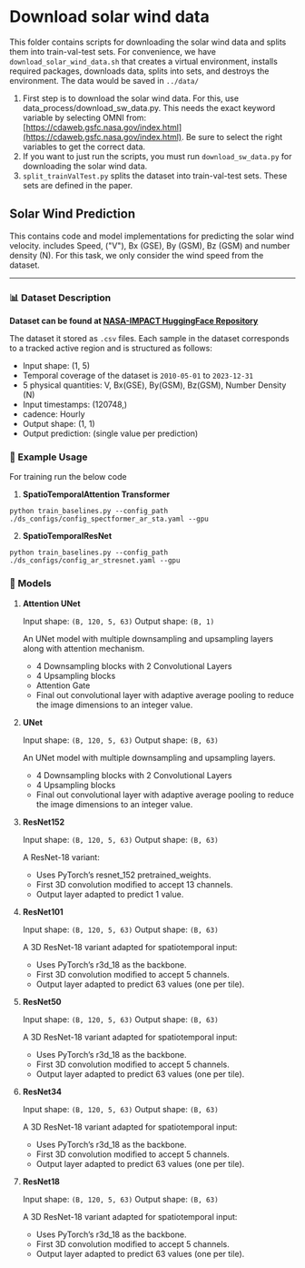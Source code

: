 # Download solar wind data

This folder contains scripts for downloading the solar wind data and splits them into train-val-test sets. For convenience, we have `download_solar_wind_data.sh` that creates a virtual environment, installs required packages, downloads data, splits into sets, and destroys the environment. The data would be saved in `../data/`

1. First step is to download the solar wind data. For this, use data_process/download_sw_data.py. This needs the exact keyword variable by selecting OMNI from: [https://cdaweb.gsfc.nasa.gov/index.html](https://cdaweb.gsfc.nasa.gov/index.html). Be sure to select the right variables to get the correct data.
2. If you want to just run the scripts, you must run `download_sw_data.py` for downloading the solar wind data.
3. `split_trainValTest.py` splits the dataset into train-val-test sets. These sets are defined in the paper.

## Solar Wind Prediction

This contains code and model implementations for predicting the solar wind velocity. includes Speed, ("V"), Bx (GSE), By (GSM), Bz (GSM) and number density (N). For this task, we only consider the wind speed from the dataset.

---

### 📊 Dataset Description

**Dataset can be found at [NASA-IMPACT HuggingFace Repository](https://huggingface.co/datasets/nasa-impact/Surya-bench-solarwind)**

The dataset it stored as `.csv` files. Each sample in the dataset corresponds to a tracked active region and is structured as follows:
- Input shape: (1, 5)
- Temporal coverage of the dataset is `2010-05-01` to `2023-12-31`
- 5 physical quantities: V, Bx(GSE), By(GSM), Bz(GSM), Number Density (N)
- Input timestamps: (120748,)
- cadence: Hourly
- Output shape: (1, 1)
- Output prediction:  (single value per prediction)


### 🚀 Example Usage

For training run the below code

1. **SpatioTemporalAttention Transformer**
```
python train_baselines.py --config_path ./ds_configs/config_spectformer_ar_sta.yaml --gpu 
```

2. **SpatioTemporalResNet**
```
python train_baselines.py --config_path ./ds_configs/config_ar_stresnet.yaml --gpu 
```

### 🧠 Models

1. **Attention UNet**

    Input shape: `(B, 120, 5, 63)`
    Output shape: `(B, 1)`

    An UNet model with multiple downsampling and upsampling layers along with attention mechanism.
    - 4 Downsampling blocks with 2 Convolutional Layers
    - 4 Upsampling blocks
    - Attention Gate 
    - Final out convolutional layer with adaptive average pooling to reduce the image dimensions to an integer value.


2. **UNet**

    Input shape: `(B, 120, 5, 63)`
    Output shape: `(B, 63)`

     An UNet model with multiple downsampling and upsampling layers.
    - 4 Downsampling blocks with 2 Convolutional Layers
    - 4 Upsampling blocks
    - Final out convolutional layer with adaptive average pooling to reduce the image dimensions to an integer value.

3. **ResNet152**

    Input shape: `(B, 120, 5, 63)`
    Output shape: `(B, 63)`

    A ResNet-18 variant:
    - Uses PyTorch’s resnet_152 pretrained_weights.
    - First 3D convolution modified to accept 13 channels.
    - Output layer adapted to predict 1 value.

4. **ResNet101**

    Input shape: `(B, 120, 5, 63)`
    Output shape: `(B, 63)`

    A 3D ResNet-18 variant adapted for spatiotemporal input:
    - Uses PyTorch’s r3d_18 as the backbone.
    - First 3D convolution modified to accept 5 channels.
    - Output layer adapted to predict 63 values (one per tile).

5. **ResNet50**

    Input shape: `(B, 120, 5, 63)`
    Output shape: `(B, 63)`

    A 3D ResNet-18 variant adapted for spatiotemporal input:
    - Uses PyTorch’s r3d_18 as the backbone.
    - First 3D convolution modified to accept 5 channels.
    - Output layer adapted to predict 63 values (one per tile).

6. **ResNet34**

    Input shape: `(B, 120, 5, 63)`
    Output shape: `(B, 63)`

    A 3D ResNet-18 variant adapted for spatiotemporal input:
    - Uses PyTorch’s r3d_18 as the backbone.
    - First 3D convolution modified to accept 5 channels.
    - Output layer adapted to predict 63 values (one per tile).

7. **ResNet18**

    Input shape: `(B, 120, 5, 63)`
    Output shape: `(B, 63)`

    A 3D ResNet-18 variant adapted for spatiotemporal input:
    - Uses PyTorch’s r3d_18 as the backbone.
    - First 3D convolution modified to accept 5 channels.
    - Output layer adapted to predict 63 values (one per tile).